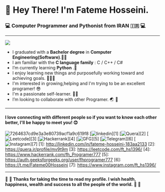 # :wave: Hey There! I'm Fateme Hosseini.  #
###  :computer: Computer Programmer and Pythonist from IRAN  :iran:  :computer: ###
---
 ![](https://imgprx.livejournal.net/4ea3c9853f469e66433e1ba01bb8a75d685f54d9/YhLdR68Z0OwssUlGsqC0zTdPbnpD-AgcusF5necJIVug6IN6fPgkWJDp4HN2zOwNdCMCAlhWI5hZZkIyidEJWb2K-PNVlTrkXxN5OZRgdMA)
- I graduated with a **Bachelor degree** in **Computer Engineering(Software)**.👩‍🎓
- I am familiar with the **C language family** : C / C++ / C#
- I’m currently learning  **Python** .:snake:
- I enjoy learning new things and purposefully working toward and achieving goals. :muscle::muscle::muscle:
- I'm interested in growing,helping and I'm trying to be an excellent programer! :sunglasses:
- I'm a passionate self-learner. :woman_technologist:
- I’m looking to collaborate with other Programer. :earth_asia: :handshake:

---
#### I love connecting with different people so if you want to know each other better, I'll be happy to meet you! 😊 ####
![7264637cd9e3a3e80739acf1a9c619f8](https://user-images.githubusercontent.com/30872684/141693399-ccc50f34-2c54-49f7-bfde-80543e9d9f02.jpg)
[![linkedin](https://user-images.githubusercontent.com/30872684/142379074-32da1cd1-f54f-4243-a355-169d7c842d04.png)][1]
[![Quera](https://user-images.githubusercontent.com/30872684/142379515-9234d43f-c9b2-41d7-a3b9-59b2f22241c7.png)][2]
[![Leetcode](https://user-images.githubusercontent.com/30872684/142379618-121ddbaa-3548-4fd5-b934-09fdac71cc0b.png)][3]
[![Hackerrank](https://user-images.githubusercontent.com/30872684/142379688-1ce61acd-f072-47a0-a24f-b3580ba61ca3.png)][4]
[![GFG](https://cloud.githubusercontent.com/assets/17016297/18839848/0fc7e74e-83d2-11e6-8c6a-277fc9d6e067.png)][5]
[![Telegram](https://cloud.githubusercontent.com/assets/17016297/18839848/0fc7e74e-83d2-11e6-8c6a-277fc9d6e067.png)][6]
[![Instagram](https://user-images.githubusercontent.com/30872684/142381630-5520f960-c2ed-4329-9a46-00c489f765ba.png)][7]
[1]: http://linkedin.com/in/fateme-hosseini-183aa2133
[2]: https://quera.ir/profile/mv9t9m
[3]: https://leetcode.com/ft_hs1396/
[4]: https://www.hackerrank.com/fh_Programer777
[5]: https://auth.geeksforgeeks.org/user/fhprogramer777
[6]: https://t.me/Fateme00Hosseini
[7]: https://www.instagram.com/ft_hs1396/

---
:sparkling_heart: :hibiscus: **Thanks for taking the time to read my profile. I wish health, happiness, wealth and success to all the people of the world.** :pray: :hibiscus:





